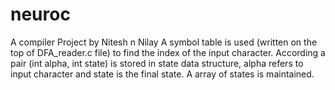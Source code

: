 # neuroc
A compiler Project by Nitesh n Nilay
A symbol table is used (written on the top of DFA_reader.c file) to find the index of the input character. According a pair (int alpha, int state) is stored in state data structure, alpha refers to input character and state is the final state.
A array of states is maintained.
